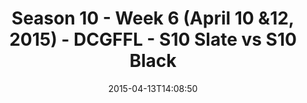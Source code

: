 ---
title: Season 10 - Week 6 (April 10 &12, 2015) - DCGFFL - S10 Slate vs S10 Black
teams-score:
- team: _teams/s10-slate.md
  score:
- team: _teams/s10-black.md
  score: 20
mvp: Gabe A. (Slate), Alex P. (Black)
game-ball: N/A
season: 10
week:
date: '2015-04-13T14:08:50'
pageid: season-10-week-six-4445-vs-4420
---